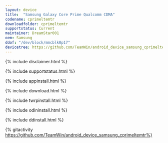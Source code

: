 ```yaml
---
layout: device
title:  "Samsung Galaxy Core Prime Qualcomm CDMA"
codename: cprimeltemtr
downloadfolder: cprimeltemtr
supportstatus: Current
maintainer: DreamStar001
oem: Samsung
ddof: "/dev/block/mmcblk0p17"
devicetree: https://github.com/TeamWin/android_device_samsung_cprimeltemtr
---
```


{% include disclaimer.html %}

{% include supportstatus.html %}

{% include appinstall.html %}

{% include download.html %}

{% include twrpinstall.html %}

{% include odininstall.html %}

{% include ddinstall.html %}

{% gitactivity  https://github.com/TeamWin/android_device_samsung_cprimeltemtr%}
